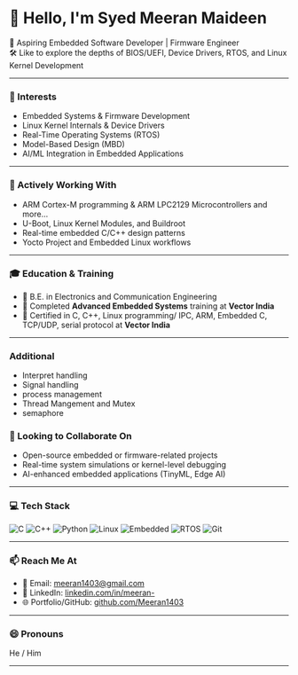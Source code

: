# 👋 Hello, I'm Syed Meeran Maideen

🔧 Aspiring Embedded Software Developer | Firmware Engineer  
🛠️ Like to explore the depths of BIOS/UEFI, Device Drivers, RTOS, and Linux Kernel Development

---

### 👀 Interests
- Embedded Systems & Firmware Development 
- Linux Kernel Internals & Device Drivers  
- Real-Time Operating Systems (RTOS)  
- Model-Based Design (MBD)  
- AI/ML Integration in Embedded Applications  

---

### 🌱 Actively Working With
- ARM Cortex-M programming & ARM LPC2129 Microcontrollers and more...
- U-Boot, Linux Kernel Modules, and Buildroot  
- Real-time embedded C/C++ design patterns  
- Yocto Project and Embedded Linux workflows  

---

### 🎓 Education & Training
- 🧠 B.E. in Electronics and Communication Engineering  
- 🏫 Completed **Advanced Embedded Systems** training at **Vector India**  
- 📘 Certified in C, C++, Linux programming/ IPC, ARM, Embedded C, TCP/UDP, serial protocol at **Vector India**  

---
### Additional 
- Interpret handling
- Signal handling
- process management
- Thread Mangement and Mutex
- semaphore

### 💞️ Looking to Collaborate On
- Open-source embedded or firmware-related projects  
- Real-time system simulations or kernel-level debugging  
- AI-enhanced embedded applications (TinyML, Edge AI)  

---

### 💻 Tech Stack
![C](https://img.shields.io/badge/C-00599C?style=for-the-badge&logo=c&logoColor=white)
![C++](https://img.shields.io/badge/C++-00599C?style=for-the-badge&logo=cplusplus&logoColor=white)
![Python](https://img.shields.io/badge/Python-3776AB?style=for-the-badge&logo=python&logoColor=white)
![Linux](https://img.shields.io/badge/Linux-FCC624?style=for-the-badge&logo=linux&logoColor=black)
![Embedded](https://img.shields.io/badge/Embedded-Systems-blue?style=for-the-badge)
![RTOS](https://img.shields.io/badge/RTOS-FreeRTOS-blue?style=for-the-badge)
![Git](https://img.shields.io/badge/Git-F05032?style=for-the-badge&logo=git&logoColor=white)

---

### 📫 Reach Me At
- 📧 Email: [meeran1403@gmail.com](mailto:meeran1403@gmail.com)  
- 💼 LinkedIn: [linkedin.com/in/meeran-](https://www.linkedin.com/in/meeran-)  
- 🌐 Portfolio/GitHub: [github.com/Meeran1403](https://github.com/Meeran1403)

---

### 😄 Pronouns
He / Him  

---


<!---
Meeran1403/Meeran1403 is a ✨ special ✨ repository because its `README.md` (this file) appears on your GitHub profile.
You can click the Preview link to take a look at your changes.
--->
